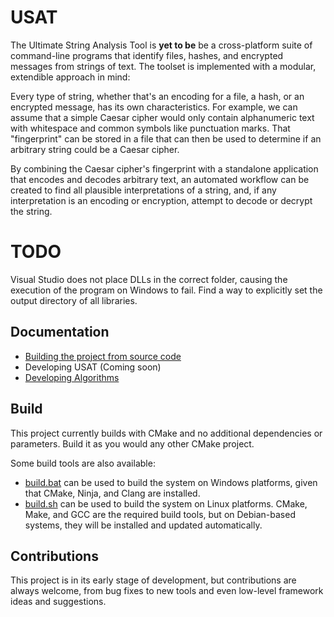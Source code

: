 # USAT
The Ultimate String Analysis Tool is **yet to be** be a cross-platform suite of command-line programs that identify files, hashes, and encrypted messages from strings of text. The toolset is implemented with a modular, extendible approach in mind:

Every type of string, whether that's an encoding for a file, a hash, or an encrypted message, has its own characteristics. For example, 
we can assume that a simple Caesar cipher would only contain alphanumeric text with whitespace and common symbols like punctuation marks. That "fingerprint" can be stored in a file that can then be used to determine if an arbitrary string could be a Caesar cipher.

By combining the Caesar cipher's fingerprint with a standalone application that encodes and decodes arbitrary text, an automated workflow can be created to find all plausible interpretations of a string, and, if any interpretation is an encoding or encryption, attempt to decode or decrypt the string.

# TODO
Visual Studio does not place DLLs in the correct folder, causing the execution of the program
on Windows to fail. Find a way to explicitly set the output directory of all libraries.

## Documentation
* [Building the project from source code](docs/Build.md)
* Developing USAT (Coming soon)
* [Developing Algorithms](docs/Algorithms.md)

## Build
This project currently builds with CMake and no additional dependencies or parameters. Build it as you would any other CMake project.

Some build tools are also available:
* [build.bat](build.bat) can be used to build the system on Windows platforms, given that CMake, Ninja, and Clang are installed.
* [build.sh](build.bat) can be used to build the system on Linux platforms. CMake, Make, and GCC are the required build tools, but on Debian-based systems, they will be installed and updated automatically.

## Contributions
This project is in its early stage of development, but contributions are always welcome, from bug fixes to new tools and even low-level framework ideas and suggestions.

